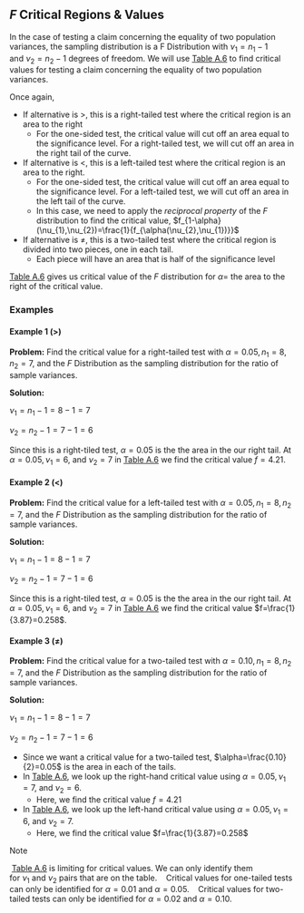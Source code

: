 ## $F$ Critical Regions & Values

In the case of testing a claim concerning the equality of two population variances, the sampling distribution is a F Distribution with $\nu_{1}=n_{1}-1$ and $\nu_{2}=n_{2}-1$ degrees of freedom. We will use [Table A.6](./Resources/Table_A6.pdf) to find critical values for testing a claim concerning the equality of two population variances.

Once again,

- If alternative is $>$, this is a right-tailed test where the critical region is an area to the right
	- For the one-sided test, the critical value will cut off an area equal to the significance level. For a right-tailed test, we will cut off an area in the right tail of the curve.
- If alternative is $<$, this is a left-tailed test where the critical region is an area to the right.
	- For the one-sided test, the critical value will cut off an area equal to the significance level. For a left-tailed test, we will cut off an area in the left tail of the curve.
	- In this case, we need to apply the _reciprocal property_ of the $F$ distribution to find the critical value, $f_{1-\alpha}(\nu_{1},\nu_{2})=\frac{1}{f_{\alpha(\nu_{2},\nu_{1})}}$
- If alternative is $\neq$, this is a two-tailed test where the critical region is divided into two pieces, one in each tail. 
	- Each piece will have an area that is half of the significance level

[Table A.6](./Resources/Table_A6.pdf) gives us critical value of the $F$ distribution for $\alpha=$ the area to the right of the critical value.
### Examples

#### Example 1 $(>)$

**Problem:** Find the critical value for a right-tailed test with $\alpha=0.05, n_{1}=8, n_{2}=7$, and the $F$ Distribution as the sampling distribution for the ratio of sample variances.

**Solution:**

$\nu_{1}=n_{1}-1=8-1=7$

$\nu_{2}=n_{2}-1=7-1=6$

Since this is a right-tiled test, $\alpha=0.05$ is the the area in the our right tail. At $\alpha=0.05,\nu_{1}=6,$ and $\nu_{2}=7$ in [Table A.6](./Resources/Table_A6.pdf) we find the critical value $f=4.21$.

#### Example 2 $(<)$

**Problem:** Find the critical value for a left-tailed test with $\alpha=0.05, n_{1}=8, n_{2}=7,$ and the $F$ Distribution as the sampling distribution for the ratio of sample variances.

**Solution:** 

$\nu_{1}=n_{1}-1=8-1=7$

$\nu_{2}=n_{2}-1=7-1=6$

Since this is a right-tiled test, $\alpha=0.05$ is the the area in the our right tail. At $\alpha=0.05,\nu_{1}=6,$ and $\nu_{2}=7$ in [Table A.6](./Resources/Table_A6.pdf) we find the critical value $f=\frac{1}{3.87}=0.258$.

#### Example 3 $(\neq)$

**Problem:** Find the critical value for a two-tailed test with $\alpha=0.10, n_{1}=8, n_{2}=7,$ and the $F$ Distribution as the sampling distribution for the ratio of sample variances.

**Solution:**

$\nu_{1}=n_{1}-1=8-1=7$

$\nu_{2}=n_{2}-1=7-1=6$

- Since we want a critical value for a two-tailed test, $\alpha=\frac{0.10}{2}=0.05$ is the area in each of the tails.
- In [Table A.6](./Resources/Table_A6.pdf), we look up the right-hand critical value using $\alpha=0.05,\nu_{1}=7,$ and $\nu_{2}=6$.
	- Here, we find the critical value $f=4.21$
- In [Table A.6](./Resources/Table_A6.pdf), we look up the left-hand critical value using $\alpha=0.05,\nu_{1}=6,$ and $\nu_{2}=7$.
	- Here, we find the critical value $f=\frac{1}{3.87}=0.258$

>[!Note]
>
> [Table A.6](./Resources/Table_A6.pdf) is limiting for critical values. We can only identify them for $\nu_{1}$ and $\nu_{2}$ pairs that are on the table. 
> 
> Critical values for one-tailed tests can only be identified for $\alpha=0.01$ and $\alpha=0.05$. 
> 
> Critical values for two-tailed tests can only be identified for $\alpha=0.02$ and $\alpha=0.10$.
